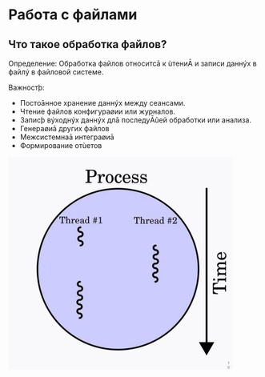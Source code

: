 # Работа с файлами

## Что такое обработка файлов? 

Определение: Обработка файлов относитсā к ùтениĀ и записи даннýх в файлý в файловой системе.

Важностþ:
- Постоāнное хранение даннýх между сеансами.
- Чтение файлов конфигураøии или журналов.
- Записþ вýходнýх даннýх длā последуĀûей обработки или анализа.
- Генераøиā других файлов
- Межсистемнаā интеграøиā
- Формирование отùетов 


![Image alt](https://github.com/IlyaGall/C-/blob/main/19%20%D0%94%D0%B5%D0%BB%D0%B5%D0%B3%D0%B0%D1%82%D1%8B%2C%20Event-%D1%8B%2C%20%D0%B4%D0%BE%D0%B1%D0%B0%D0%B2%D0%BB%D1%8F%D0%B5%D0%BC%20%D0%B0%D1%81%D0%B8%D0%BD%D1%85%D1%80%D0%BE%D0%BD%D0%BD%D0%BE%D0%B5%20%D0%B2%D1%8B%D0%BF%D0%BE%D0%BB%D0%BD%D0%B5%D0%BD%D0%B8%D0%B5%20%20%D0%94%D0%97/img/1.JPG)

